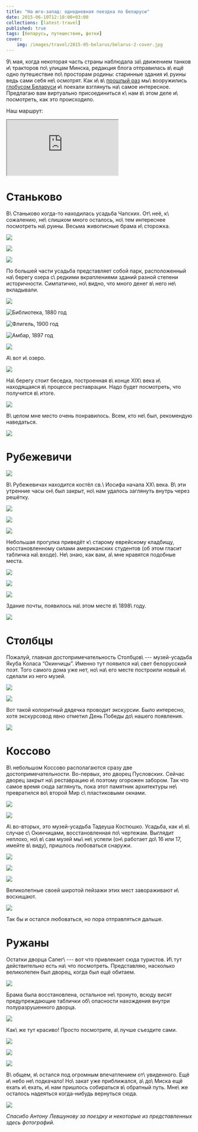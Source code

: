 ```yaml
---
title: "На юго-запад: однодневная поездка по Беларуси"
date: 2015-06-10T12:10:00+03:00
collections: [latest-travel]
published: true
tags: [беларусь, путешествие, фотки]
cover:
    img: /images/travel/2015-05-belarus/belarus-2-cover.jpg
---
```


9\ мая, когда некоторая часть страны наблюдала за\ движением танков и\ тракторов по\ улицам Минска, редакция блога
отправилась в\ ещё одно путешествие по\ просторам родины: старинные здания и\ руины ведь сами себя не\ осмотрят. Как
и\ в\ [прошлый раз][part-1] мы\ вооружились [глобусом Беларуси][globus] и\ поехали взглянуть на\ самое интересное.
Предлагаю вам виртуально присоединиться к\ нам в\ этом деле и\ посмотреть, как это происходило.

<!--more-->

Наш маршрут:

<div class="figure"><div class="embed-responsive embed-responsive-16by9">
<iframe src="https://www.google.com/maps/d/embed?mid=zTQrk0UsHD-w.k1Y1HIe6W6Vg" allowfullscreen="allowfullscreen"
class="img-polaroid embed-responsive-item"></iframe>
</div></div>

# Станьково

В\ Станьково когда-то находилась усадьба Чапских. От\ неё, к\ сожалению, не\ слишком много осталось, но\ тем интереснее
посмотреть на\ руины. Весьма живописные брама и\ сторожка.

![](/images/travel/2015-05-belarus/stankovo-brama-1.jpg)

![](/images/travel/2015-05-belarus/stankovo-brama-2.jpg)

![](/images/travel/2015-05-belarus/stankovo-brama-3.jpg)

По большей части усадьба представляет собой парк, расположенный на\ берегу озера с\ редкими вкраплениями зданий разной
степени историчности. Симпатично, но\ видно, что много денег в\ него не\ вкладывали.

![](/images/travel/2015-05-belarus/stankovo-park.jpg)

![Библиотека, 1880 год](/images/travel/2015-05-belarus/stankovo-library.jpg)

![Флигель, 1900 год](/images/travel/2015-05-belarus/stankovo-outhouse.jpg)

![Амбар, 1897 год](/images/travel/2015-05-belarus/stankovo-storehouse.jpg)

![](/images/travel/2015-05-belarus/stankovo-bridge.jpg)

А\ вот и\ озеро.

![](/images/travel/2015-05-belarus/stankovo-lake.jpg)

На\ берегу стоит беседка, построенная в\ конце XIX\ века и\ находящаяся в\ процессе реставрации. Надо будет посмотреть,
что получится в\ итоге.

![](/images/travel/2015-05-belarus/stankovo-pavillion.jpg)

В\ целом мне место очень понравилось. Всем, кто не\ был, рекомендую наведаться.

![](/images/travel/2015-05-belarus/stankovo-love-life-kud.jpg)

# Рубежевичи

![](/images/travel/2015-05-belarus/rubezhevichi-kross-kud.jpg)

В\ Рубежевичах находится костёл св.\ Иосифа начала ХХ\ века. В\ эти утренние часы он\ был закрыт, но\ нам удалось
заглянуть внутрь через решётку.

![](/images/travel/2015-05-belarus/rubezhevichi-church-1.jpg)

![](/images/travel/2015-05-belarus/rubezhevichi-church-2.jpg)

![](/images/travel/2015-05-belarus/rubezhevichi-church-3.jpg)

Небольшая прогулка приведёт к\ старому еврейскому кладбищу, восстановленному силами американских студентов (об этом
гласит табличка на\ входе). Не\ знаю, как вам, а\ мне нравятся подобные места.

![](/images/travel/2015-05-belarus/rubezhevichi-graveyard-1.jpg)

![](/images/travel/2015-05-belarus/rubezhevichi-graveyard-2-kud.jpg)

![](/images/travel/2015-05-belarus/rubezhevichi-graveyard-3.jpg)

Здание почты, появилось на\ этом месте в\ 1898\ году.

![](/images/travel/2015-05-belarus/rubezhevichi-post-office.jpg)

# Столбцы

Пожалуй, главная достопримечательность Столбцов\ --- музей-усадьба Якуба Коласа “Окинчицы”. Именно тут появился на\ свет
белорусский поэт. Того самого дома уже нет, но\ на\ его месте построили новый и\ сделали из него музей.

![](/images/travel/2015-05-belarus/stolbcy-overview.jpg)

![](/images/travel/2015-05-belarus/stolbcy-museum.jpg)

Вот такой колоритный дядечка проводит экскурсии. Было интересно, хотя экскурсовод явно отметил День Победы до\ нашего
появления.

![](/images/travel/2015-05-belarus/stolbcy-guide.jpg)

# Коссово

В\ небольшом Коссово располагаются сразу две достопримечательности. Во-первых, это дворец Пусловских. Сейчас дворец
закрыт на\ реставрацию и\ поэтому огорожен забором. Так что самое время сюда заглянуть, пока этот памятник
архитектуры не\ превратился во\ второй Мир с\ пластиковыми окнами.

![](/images/travel/2015-05-belarus/kossovo-palace-1-kud.jpg)

![](/images/travel/2015-05-belarus/kossovo-palace-2.jpg)

А\ во-вторых, это музей-усадьба Тадеуша Костюшко. Усадьба, как и\ в\ случае с\ Окинчицами, восстановленная
по\ чертежам. Выглядит неплохо, но\ в\ сам музей мы\ не\ успели (он\ работает до\ 16 или 17, имейте в\ виду), пришлось
любоваться снаружи.

![](/images/travel/2015-05-belarus/kossovo-museum-1.jpg)

![](/images/travel/2015-05-belarus/kossovo-museum-2.jpg)

![](/images/travel/2015-05-belarus/kossovo-museum-3-kud.jpg)

Великолепные своей широтой пейзажи этих мест завораживают и\ восхищают.

![](/images/travel/2015-05-belarus/kossovo-nature.jpg)

Так бы и остался любоваться, но пора отправляться дальше.

# Ружаны

Остатки дворца Сапег\ --- вот что привлекает сюда туристов. И\ тут действительно есть на\ что посмотреть. Представляю,
насколько великолепен был дворец, когда был ещё обитаем.

![](/images/travel/2015-05-belarus/ruzhany-first.jpg)

Брама была восстановлена, остальное не\ тронуто, всюду висят предупреждающие таблички об\ опасности нахождения внутри
полуразрушенного дворца.

![](/images/travel/2015-05-belarus/ruzhany-brama.jpg)

Как\ же тут красиво! Просто посмотрите, а\ лучше съездите сами.

![](/images/travel/2015-05-belarus/ruzhany-view-1.jpg)

![](/images/travel/2015-05-belarus/ruzhany-view-2.jpg)

![](/images/travel/2015-05-belarus/ruzhany-view-3.jpg)

В\ общем, я\ остался под огромным впечатлением от\ увиденного. Ещё и\ небо не\ подкачало! Но\ закат уже приближался,
а\ до\ Миска ещё ехать и\ ехать, и\ нам пришлось собираться в\ обратный путь. Мне\ же осталось надеяться когда-нибудь
вернуться сюда.

![](/images/travel/2015-05-belarus/ruzhany-last.jpg)

*Спасибо Антону Левшунову за поездку и некоторые из представленных здесь фотографий.*

[globus]: http://globus.tut.by/
[part-1]: /post/belarus-2015-1/
